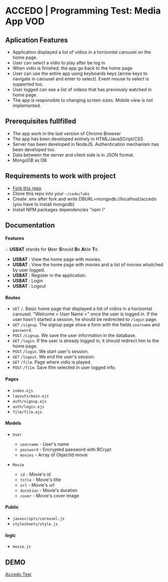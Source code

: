 # ACCEDO | Programming Test: Media App VOD

## Aplication Features

- Application displayed a list of vidios in a horizontal carousel on the home page.
- User can select a vidio to play after be log in
- When vidio is finished, the app go back to the home page
- User can use the entire app using keyboards keys (arrow keys to navigate in carousel and enter to select). Event mouse to select is supported too.
- User logged can see a list of videos that has previously watched in home page.
- The app is responsible to changing screen sizes. Mobile view is not implemented.

## Prerequisites fullfilled

- The app work in the last version of Chrome Browser
- The app has been developed entirely in HTML/JavaSCript/CSS
- Server has been developed in NodeJS. Authentication mechanism has been developed too.
- Data between the server and client side is in JSON format.
- MongoDB as DB

## Requirements to work with project

- [Fork this repo](https://guides.github.com/activities/forking/)
- Clone this repo into your `~/code/labs`
- Create .env after fork and write DBURL=mongodb://localhost/accedo (you have to install mongodb)
- Install NPM packages dependencies "npm i"

## Documentation

#### Features
<!-- :::info -->
:bulb: **USBAT** stands for **U**ser **S**hould **B**e **A**ble **T**o
<!-- ::: -->

- **USBAT** : View the home page with movies.
- **USBAT** : View the home page with movies and a list of movies whatched by user logged.
- **USBAT** : Register in the application.
- **USBAT** : Login  
- **USBAT** : Logout

#### Routes
- `GET` `/`. Basic home page that displayed a list of vidios in a horizontal carousel. "Welcome < User Name >" once the user is logged in. If the user hasn't started a session, he should be redirected to `/login` page.
- `GET` `/signup`. The signup page show a form with the fields `username` and `password`.
- `POST` `/signup`. We save the user information in the database.
- `GET` `/login`. If the user is already logged in, it should redirect him to the home page.
- `POST` `/login`. We start user's session.
- `GET` `/logout`. We end the user's session.
- `GET` `/film`. Page where vidio is played.
- `POST` `/film`. Save film selected in user logged info.

#### Pages
- `index.ejs`
- `layouts/main.ejs`
- `auth/signup.ejs`
- `auth/login.ejs`
- `film/film.ejs`

#### Models
- `User`
  - `username` - User's name
  - `password` - Encrypted password with BCrypt
  - `movies` - Array of ObjectId movie
  
- `Movie`
  - `id` - Movie's id
  - `title` - Movie's title
  - `url` - Movie's url
  - `duration` - Movie's duration
  - `cover` - Movie's cover image
  
#### Public
- `javascripts/carousel.js`
- `stylesheets/style.js`

#### logic
- `movie.js`


## DEMO

[Accedo Test](http://accedorieser.herokuapp.com/)



